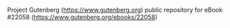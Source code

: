 Project Gutenberg (https://www.gutenberg.org) public repository for eBook #22058 (https://www.gutenberg.org/ebooks/22058)
